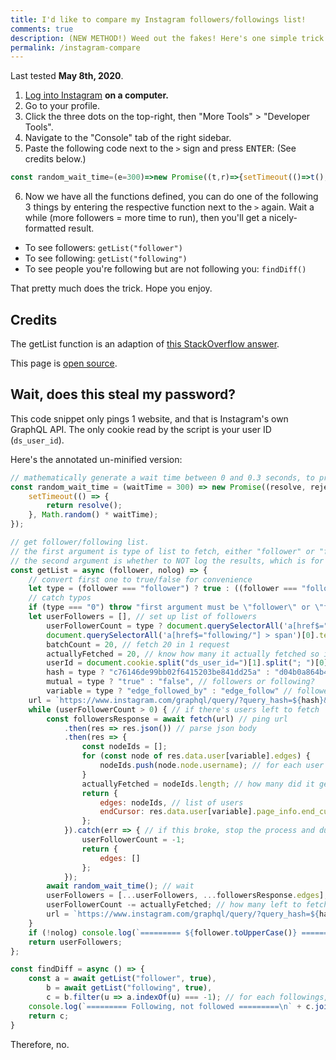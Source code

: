 ```yaml
---
title: I'd like to compare my Instagram followers/followings list!
comments: true
description: (NEW METHOD!) Weed out the fakes! Here's one simple trick to effectively compare your followers and followings list, so you can unfollow those traitors who never follows you back, and keep your Instagram COOL and CLEAN, without leaking your password!
permalink: /instagram-compare
---
```


Last tested **May 8th, 2020**.

1. [Log into Instagram](https://instagram.com) **on a computer.**
2. Go to your profile.
3. Click the three dots on the top-right, then "More Tools" > "Developer Tools".
4. Navigate to the "Console" tab of the right sidebar.
5. Paste the following code next to the `>` sign and press <kbd>ENTER</kbd>: (See credits below.)
  ```js
  const random_wait_time=(e=300)=>new Promise((t,r)=>{setTimeout(()=>t(),Math.random()*e)});function readCookie(e){for(var t=e+"=",r=document.cookie.split(";"),o=0;o<r.length;o++){for(var a=r[o];" "==a.charAt(0);)a=a.substring(1,a.length);if(0==a.indexOf(t))return a.substring(t.length,a.length)}return null}const getList=async(e,t)=>{let r="follower"===e||"following"!==e&&"0";if("0"===r)throw'first argument must be "follower" or "following".';let o=[],a=r?document.querySelectorAll('a[href$="followers/"] > span')[0].textContent:document.querySelectorAll('a[href$="following/"] > span')[0].textContent;for(batchCount=20,actuallyFetched=20,userId=document.cookie.split("ds_user_id=")[1].split("; ")[0],hash=r?"c76146de99bb02f6415203be841dd25a":"d04b0a864b4b54837c0d870b0e77e076",mutual=r?"true":"false",variable=r?"edge_followed_by":"edge_follow",url=`https://www.instagram.com/graphql/query/?query_hash=${hash}&variables={"id":"${userId}","include_reel":true,"fetch_mutual":${mutual},"first":"${batchCount}"}`;a>0;){const e=await fetch(url).then(e=>e.json()).then(e=>{const t=[];for(const r of e.data.user[variable].edges)t.push(r.node.username);return actuallyFetched=t.length,{edges:t,endCursor:e.data.user[variable].page_info.end_cursor}}).catch(e=>(a=-1,{edges:[]}));await random_wait_time(),o=[...o,...e.edges],a-=actuallyFetched,url=`https://www.instagram.com/graphql/query/?query_hash=${hash}&variables={"id":"${userId}","include_reel":true,"fetch_mutual":${mutual},"first":${batchCount},"after":"${e.endCursor}"}`}return t||console.log(`========= ${e.toUpperCase()} =========\n`+o.join("\n")),o},findDiff=async()=>{const e=await getList("follower",!0),t=(await getList("following",!0)).filter(t=>-1===e.indexOf(t));return console.log("========= Following, not followed =========\n"+t.join("\n")),t};
  ```
6. Now we have all the functions defined, you can do one of the following 3 things by entering the respective function next to the `>` again. Wait a while (more followers = more time to run), then you'll get a nicely-formatted result.

* To see followers: `getList("follower")`
* To see following: `getList("following")`
* To see people you're following but are not following you: `findDiff()`

That pretty much does the trick. Hope you enjoy.

## Credits
The getList function is an adaption of [this StackOverflow answer](https://stackoverflow.com/a/57443299).

This page is [open source](https://github.com/austinhuang0131/austinhuang0131.github.io/blob/master/instagram-compare.md).

## Wait, does this steal my password?
This code snippet only pings 1 website, and that is Instagram's own GraphQL API. The only cookie read by the script is your user ID (`ds_user_id`).

Here's the annotated un-minified version:

```js
// mathematically generate a wait time between 0 and 0.3 seconds, to prevent ratelimiting
const random_wait_time = (waitTime = 300) => new Promise((resolve, reject) => {
    setTimeout(() => {
        return resolve();
    }, Math.random() * waitTime);
});

// get follower/following list.
// the first argument is type of list to fetch, either "follower" or "following".
// the second argument is whether to NOT log the results, which is for the latter findDiff function, default "false". normal users shouldn't set this to "true"
const getList = async (follower, nolog) => {
    // convert first one to true/false for convenience
    let type = (follower === "follower") ? true : ((follower === "following") ? false : "0");
    // catch typos
    if (type === "0") throw "first argument must be \"follower\" or \"following\".";
    let userFollowers = [], // set up list of followers
        userFollowerCount = type ? document.querySelectorAll('a[href$="followers/"] > span')[0].textContent :
        document.querySelectorAll('a[href$="following/"] > span')[0].textContent // how many follower/ings do you have?
        batchCount = 20, // fetch 20 in 1 request
        actuallyFetched = 20, // know how many it actually fetched so it doesn't fetch them again
        userId = document.cookie.split("ds_user_id=")[1].split("; ")[0], // find your user id
        hash = type ? "c76146de99bb02f6415203be841dd25a" : "d04b0a864b4b54837c0d870b0e77e076", // hash, apparently these two are constant values, but instagram might change them
        mutual = type ? "true" : "false", // followers or following?
        variable = type ? "edge_followed_by" : "edge_follow" // followers or following? part 2
    url = `https://www.instagram.com/graphql/query/?query_hash=${hash}&variables={"id":"${userId}","include_reel":true,"fetch_mutual":${mutual},"first":"${batchCount}"}`; // set up the url
    while (userFollowerCount > 0) { // if there's users left to fetch
        const followersResponse = await fetch(url) // ping url
            .then(res => res.json()) // parse json body
            .then(res => {
                const nodeIds = [];
                for (const node of res.data.user[variable].edges) {
                    nodeIds.push(node.node.username); // for each user object, find username and put them in the list
                }
                actuallyFetched = nodeIds.length; // how many did it get?
                return {
                    edges: nodeIds, // list of users
                    endCursor: res.data.user[variable].page_info.end_cursor // instagram doesn't allow fetching a lot of users at once, so it needs to know where to start the next fetching
                };
            }).catch(err => { // if this broke, stop the process and dump an empty list
                userFollowerCount = -1;
                return {
                    edges: []
                };
            });
        await random_wait_time(); // wait
        userFollowers = [...userFollowers, ...followersResponse.edges]; // append the newly-acquired list to the old list
        userFollowerCount -= actuallyFetched; // how many left to fetch?
        url = `https://www.instagram.com/graphql/query/?query_hash=${hash}&variables={"id":"${userId}","include_reel":true,"fetch_mutual":${mutual},"first":${batchCount},"after":"${followersResponse.endCursor}"}`; // remake url
    }
    if (!nolog) console.log(`========= ${follower.toUpperCase()} =========\n` + userFollowers.join("\n")); // show
    return userFollowers;
};

const findDiff = async () => {
    const a = await getList("follower", true),
        b = await getList("following", true),
        c = b.filter(u => a.indexOf(u) === -1); // for each followings, if not follower, then push to list
    console.log(`========= Following, not followed =========\n` + c.join("\n")) // show
    return c;
}
```

Therefore, no.
